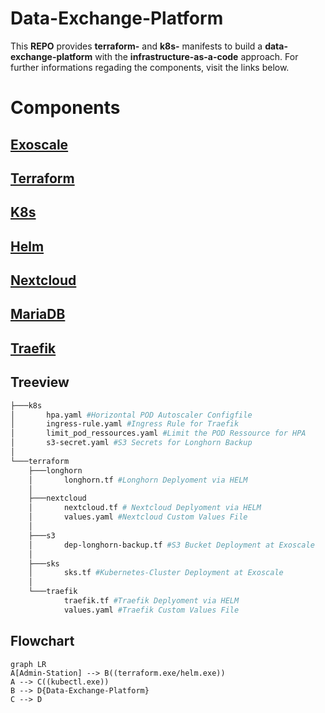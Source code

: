 # Data-Exchange-Platform

This **REPO** provides **terraform-** and **k8s-** manifests to build a **data-exchange-platform** with the **infrastructure-as-a-code** approach.
For further informations regading the components, visit the links below.


# Components

## [Exoscale](https://www.exoscale.com/)
## [Terraform](https://www.terraform.io/)
## [K8s](https://kubernetes.io/)
## [Helm](https://helm.sh/)
## [Nextcloud](https://nextcloud.com/)
## [MariaDB](https://mariadb.org/)
## [Traefik](https://doc.traefik.io/traefik/providers/kubernetes-ingress/)



## Treeview
```bash
├───k8s
│       hpa.yaml #Horizontal POD Autoscaler Configfile
│       ingress-rule.yaml #Ingress Rule for Traefik
│       limit_pod_ressources.yaml #Limit the POD Ressource for HPA
│       s3-secret.yaml #S3 Secrets for Longhorn Backup
│
└───terraform
    ├───longhorn
    │       longhorn.tf #Longhorn Deplyoment via HELM
    │
    ├───nextcloud
    │       nextcloud.tf # Nextcloud Deplyoment via HELM
    │       values.yaml #Nextcloud Custom Values File
    │
    ├───s3
    │       dep-longhorn-backup.tf #S3 Bucket Deployment at Exoscale
    │
    ├───sks
    │       sks.tf #Kubernetes-Cluster Deployment at Exoscale
    │
    └───traefik
            traefik.tf #Traefik Deplyoment via HELM
            values.yaml #Traefik Custom Values File
```
            
## Flowchart
```mermaid
graph LR
A[Admin-Station] --> B((terraform.exe/helm.exe))
A --> C((kubectl.exe))
B --> D{Data-Exchange-Platform}
C --> D
```
